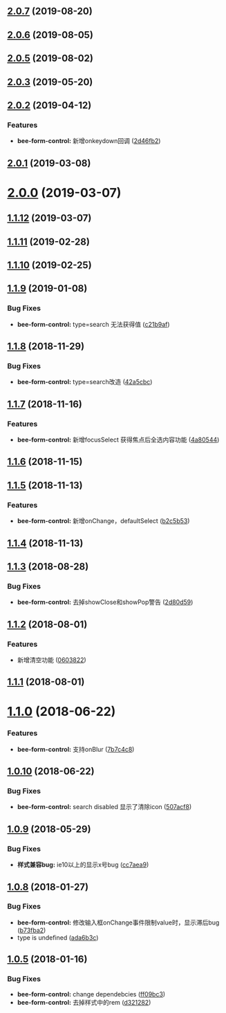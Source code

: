 <a name="2.0.7"></a>
## [2.0.7](https://github.com/tinper-bee/form-control/compare/v2.0.6...v2.0.7) (2019-08-20)



<a name="2.0.6"></a>
## [2.0.6](https://github.com/tinper-bee/form-control/compare/v2.0.5...v2.0.6) (2019-08-05)



<a name="2.0.5"></a>
## [2.0.5](https://github.com/tinper-bee/form-control/compare/v2.0.3...v2.0.5) (2019-08-02)



<a name="2.0.3"></a>
## [2.0.3](https://github.com/tinper-bee/form-control/compare/v2.0.2...v2.0.3) (2019-05-20)



<a name="2.0.2"></a>
## [2.0.2](https://github.com/tinper-bee/form-control/compare/v2.0.1...v2.0.2) (2019-04-12)


### Features

* **bee-form-control:** 新增onkeydown回调 ([2d46fb2](https://github.com/tinper-bee/form-control/commit/2d46fb2))



<a name="2.0.1"></a>
## [2.0.1](https://github.com/tinper-bee/form-control/compare/v2.0.0...v2.0.1) (2019-03-08)



<a name="2.0.0"></a>
# [2.0.0](https://github.com/tinper-bee/form-control/compare/v1.1.12...v2.0.0) (2019-03-07)



<a name="1.1.12"></a>
## [1.1.12](https://github.com/tinper-bee/form-control/compare/v1.1.11...v1.1.12) (2019-03-07)



<a name="1.1.11"></a>
## [1.1.11](https://github.com/tinper-bee/form-control/compare/v1.1.10...v1.1.11) (2019-02-28)



<a name="1.1.10"></a>
## [1.1.10](https://github.com/tinper-bee/form-control/compare/v1.1.9...v1.1.10) (2019-02-25)



<a name="1.1.9"></a>
## [1.1.9](https://github.com/tinper-bee/form-control/compare/v1.1.8...v1.1.9) (2019-01-08)


### Bug Fixes

* **bee-form-control:** type=search 无法获得值 ([c21b9af](https://github.com/tinper-bee/form-control/commit/c21b9af))



<a name="1.1.8"></a>
## [1.1.8](https://github.com/tinper-bee/form-control/compare/v1.1.7...v1.1.8) (2018-11-29)


### Bug Fixes

* **bee-form-control:** type=search改造 ([42a5cbc](https://github.com/tinper-bee/form-control/commit/42a5cbc))



<a name="1.1.7"></a>
## [1.1.7](https://github.com/tinper-bee/form-control/compare/v1.1.6...v1.1.7) (2018-11-16)


### Features

* **bee-form-control:** 新增focusSelect 获得焦点后全选内容功能 ([4a80544](https://github.com/tinper-bee/form-control/commit/4a80544))



<a name="1.1.6"></a>
## [1.1.6](https://github.com/tinper-bee/form-control/compare/v1.1.5...v1.1.6) (2018-11-15)



<a name="1.1.5"></a>
## [1.1.5](https://github.com/tinper-bee/form-control/compare/v1.1.4...v1.1.5) (2018-11-13)


### Features

* **bee-form-control:** 新增onChange，defaultSelect ([b2c5b53](https://github.com/tinper-bee/form-control/commit/b2c5b53))



<a name="1.1.4"></a>
## [1.1.4](https://github.com/tinper-bee/form-control/compare/v1.1.3...v1.1.4) (2018-11-13)



<a name="1.1.3"></a>
## [1.1.3](https://github.com/tinper-bee/form-control/compare/v1.1.2...v1.1.3) (2018-08-28)


### Bug Fixes

* **bee-form-control:** 去掉showClose和showPop警告 ([2d80d59](https://github.com/tinper-bee/form-control/commit/2d80d59))



<a name="1.1.2"></a>
## [1.1.2](https://github.com/tinper-bee/form-control/compare/v1.1.1...v1.1.2) (2018-08-01)


### Features

* 新增清空功能 ([0603822](https://github.com/tinper-bee/form-control/commit/0603822))



<a name="1.1.1"></a>
## [1.1.1](https://github.com/tinper-bee/form-control/compare/v1.1.0...v1.1.1) (2018-08-01)



<a name="1.1.0"></a>
# [1.1.0](https://github.com/tinper-bee/form-control/compare/v1.0.10...v1.1.0) (2018-06-22)


### Features

* **bee-form-control:** 支持onBlur ([7b7c4c8](https://github.com/tinper-bee/form-control/commit/7b7c4c8))



<a name="1.0.10"></a>
## [1.0.10](https://github.com/tinper-bee/form-control/compare/v1.0.9...v1.0.10) (2018-06-22)


### Bug Fixes

* **bee-form-control:** search disabled 显示了清除icon ([507acf8](https://github.com/tinper-bee/form-control/commit/507acf8))



<a name="1.0.9"></a>
## [1.0.9](https://github.com/tinper-bee/form-control/compare/v1.0.8...v1.0.9) (2018-05-29)


### Bug Fixes

* **样式兼容bug:** ie10以上的显示x号bug ([cc7aea9](https://github.com/tinper-bee/form-control/commit/cc7aea9))



<a name="1.0.8"></a>
## [1.0.8](https://github.com/tinper-bee/form-control/compare/v1.0.5...v1.0.8) (2018-01-27)


### Bug Fixes

* **bee-form-control:** 修改输入框onChange事件限制value时，显示滞后bug ([b73fba2](https://github.com/tinper-bee/form-control/commit/b73fba2))
* type is undefined ([ada6b3c](https://github.com/tinper-bee/form-control/commit/ada6b3c))



<a name="1.0.5"></a>
## [1.0.5](https://github.com/tinper-bee/form-control/compare/ff09bc3...v1.0.5) (2018-01-16)


### Bug Fixes

* **bee-form-control:** change dependebcies ([ff09bc3](https://github.com/tinper-bee/form-control/commit/ff09bc3))
* **bee-form-control:** 去掉样式中的rem ([d321282](https://github.com/tinper-bee/form-control/commit/d321282))



